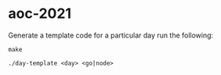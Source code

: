# aoc-2021

Generate a template code for a particular day run the following:

```
make

./day-template <day> <go|node>

```
